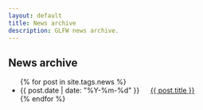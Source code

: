 ```yaml
---
layout: default
title: News archive
description: GLFW news archive.
---
```


## News archive
<ul>
{% for post in site.tags.news %}
<li>
<span>
<time datetime="{{ post.date | date: "%Y-%m-%d" }}">
{{ post.date | date: "%Y-%m-%d" }}
</time>
&emsp;</span>
<a href="{{ post.url }}">
{{ post.title }}
</a>
</li>
{% endfor %}
</ul>
